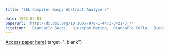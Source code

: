 ```yaml
---
title: "SEL Compiler &amp; Abstract Analyzers"

date: 1992-04-01
paperurl: 'http://dx.doi.org/10.1007/978-1-4471-3421-3_7'
citation: ' Giancarlo Succi,  Giuseppe Marino,  Giancarlo Colla,  Diego C\`{o},  Sergio Novella,  Amedeo Pata,  Alexandro Regoli,  Luca Vigan\`{o}, &quot;SEL Compiler &amp;amp; Abstract Analyzers.&quot;, 1992.'
---
```

[Access paper here](http://dx.doi.org/10.1007/978-1-4471-3421-3_7){:target="_blank"}
